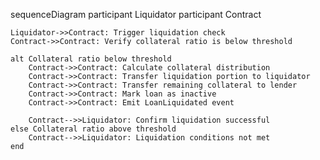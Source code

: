 sequenceDiagram
    participant Liquidator
    participant Contract
    
    Liquidator->>Contract: Trigger liquidation check
    Contract->>Contract: Verify collateral ratio is below threshold
    
    alt Collateral ratio below threshold
        Contract->>Contract: Calculate collateral distribution
        Contract->>Contract: Transfer liquidation portion to liquidator
        Contract->>Contract: Transfer remaining collateral to lender
        Contract->>Contract: Mark loan as inactive
        Contract->>Contract: Emit LoanLiquidated event
        
        Contract-->>Liquidator: Confirm liquidation successful
    else Collateral ratio above threshold
        Contract-->>Liquidator: Liquidation conditions not met
    end